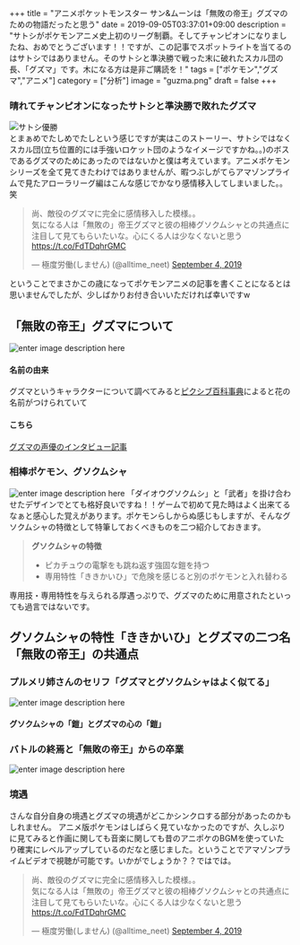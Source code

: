 +++
title = "アニメポケットモンスター サン&ムーンは「無敗の帝王」グズマのための物語だったと思う"
date = 2019-09-05T03:37:01+09:00
description = "サトシがポケモンアニメ史上初のリーグ制覇。そしてチャンピオンになりましたね、おめでとうございます！！ですが、この記事でスポットライトを当てるのはサトシではありません。そのサトシと準決勝で戦った末に破れたスカル団の長、「グズマ」です。木になる方は是非ご購読を！"
tags = ["ポケモン","グズマ","アニメ"]
category = ["分析"]
image = "guzma.png"
draft = false
+++
### 晴れてチャンピオンになったサトシと準決勝で敗れたグズマ
![サトシ優勝](https://imgc.eximg.jp/cv/resize?i=https%3A%2F%2Fs.eximg.jp%2Fexnews%2Ffeed%2FOricon%2FOricon_2144529_34d7_1.jpg&t=jpeg&q=70&w=600)  
とまぁめでたしめでたしという感じですが実はこのストーリー、サトシではなくスカル団(立ち位置的には手強いロケット団のようなイメージですかね。。)のボスであるグズマのためにあったのではないかと僕は考えています。アニメポケモンシリーズを全て見てきたわけではありませんが、暇つぶしがてらアマゾンプライムで見たアローラリーグ編はこんな感じでかなり感情移入してしまいました。。笑

<blockquote class="twitter-tweet"><p lang="ja" dir="ltr">尚、敵役のグズマに完全に感情移入した模様。。<br>気になる人は「無敗の」帝王グズマと彼の相棒グソクムシャとの共通点に注目して見てもらいたいな。心にくる人は少なくないと思う <a href="https://t.co/FdTDqhrGMC">https://t.co/FdTDqhrGMC</a></p>&mdash; 極度労働(しません) (@alltime_neet) <a href="https://twitter.com/alltime_neet/status/1169316123080187904?ref_src=twsrc%5Etfw">September 4, 2019</a></blockquote> <script async src="https://platform.twitter.com/widgets.js" charset="utf-8"></script>


ということでまさかこの歳になってポケモンアニメの記事を書くことになるとは思いませんでしたが、少しばかりお付き合いいただければ幸いですw

## 「無敗の帝王」グズマについて
![enter image description here](http://pokemongo-master.com/wp-content/uploads/2019/06/77aecebb0f7e518aa0d4b73fe7eb2397.jpg)
#### 名前の由来
グズマというキャラクターについて調べてみると[ピクシブ百科事典](https://dic.pixiv.net/a/%E3%82%B0%E3%82%BA%E3%83%9E#h3_3)によると花の名前がつけられていて
#### こちら
[グズマの声優のインタビュー記事](https://www.animatetimes.com/news/details.php?id=1567307191&utm_source=twitter&utm_medium=social)

### 相棒ポケモン、グソクムシャ
![enter image description here](https://stat.ameba.jp/user_images/20180609/08/20000715777/f0/33/j/o1080060714207572142.jpg?caw=800)
「ダイオウグソクムシ」と「武者」を掛け合わせたデザインでとても格好良いですね！！ゲームで初めて見た時はよく出来てるなぁと感心した覚えがあります。ポケモンらしからぬ感じもしますが、そんなグソクムシャの特徴として特筆しておくべきものを二つ紹介しておきます。
> **グソクムシャの特徴**
> 
> - ピカチュウの電撃をも跳ね返す強固な鎧を持つ
> - 専用特性「ききかいひ」で危険を感じると別のポケモンと入れ替わる

専用技・専用特性を与えられる厚遇っぷりで、グズマのために用意されたといっても過言ではないです。

##  グソクムシャの特性「ききかいひ」とグズマの二つ名「無敗の帝王」の共通点
### プルメリ姉さんのセリフ「グズマとグソクムシャはよく似てる」
![enter image description here](http://pokemongo-master.com/wp-content/uploads/2019/09/4a4e7d01bc721564e37bb80c8c6a5997.jpg)

#### グソクムシャの「鎧」とグズマの心の「鎧」

### バトルの終焉と「無敗の帝王」からの卒業
![enter image description here](http://pokemongo-master.com/wp-content/uploads/2019/09/86d8ef1950f5c0ec876d5d61369677db.jpg)


### 境遇
さんな自分自身の境遇とグズマの境遇がどこかシンクロする部分があったのかもしれません。
アニメ版ポケモンはしばらく見ていなかったのですが、久しぶりに見てみると作画に関しても音楽に関しても昔のアニポケのBGMを使っていたり確実にレベルアップしているのだなと感じました。ということでアマゾンプライムビデオで視聴が可能です。いかがでしょうか？？ではでは。


<blockquote class="twitter-tweet"><p lang="ja" dir="ltr">尚、敵役のグズマに完全に感情移入した模様。。<br>気になる人は「無敗の」帝王グズマと彼の相棒グソクムシャとの共通点に注目して見てもらいたいな。心にくる人は少なくないと思う <a href="https://t.co/FdTDqhrGMC">https://t.co/FdTDqhrGMC</a></p>&mdash; 極度労働(しません) (@alltime_neet) <a href="https://twitter.com/alltime_neet/status/1169316123080187904?ref_src=twsrc%5Etfw">September 4, 2019</a></blockquote> <script async src="https://platform.twitter.com/widgets.js" charset="utf-8"></script>